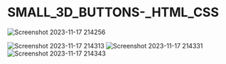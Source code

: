 # SMALL_3D_BUTTONS-_HTML_CSS
![Screenshot 2023-11-17 214256](https://github.com/Narayan-Thakare/SMALL_3D_BUTTONS-_HTML_CSS/assets/113063658/49b9ac38-6d1f-4310-b810-e86be2a7ed66)

![Screenshot 2023-11-17 214313](https://github.com/Narayan-Thakare/SMALL_3D_BUTTONS-_HTML_CSS/assets/113063658/670cc5ea-1295-4314-b5f1-bac4d55da870)
![Screenshot 2023-11-17 214331](https://github.com/Narayan-Thakare/SMALL_3D_BUTTONS-_HTML_CSS/assets/113063658/3d5dd9c1-05a4-4ecf-89d6-30d795f82301)
![Screenshot 2023-11-17 214343](https://github.com/Narayan-Thakare/SMALL_3D_BUTTONS-_HTML_CSS/assets/113063658/ad6a526b-1a53-4131-896e-65dc76e69ca6)

